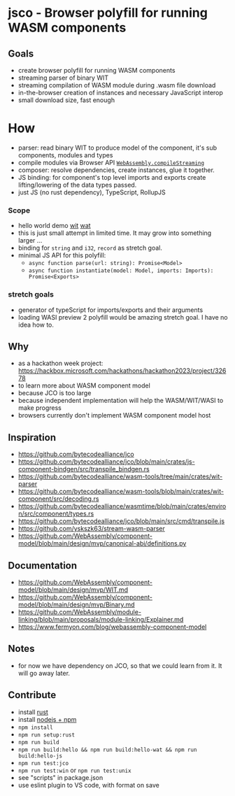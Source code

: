 # jsco - Browser polyfill for running WASM components

## Goals
- create browser polyfill for running WASM components
- streaming parser of binary WIT
- streaming compilation of WASM module during .wasm file download
- in-the-browser creation of instances and necessary JavaScript interop
- small download size, fast enough

# How
- parser: read binary WIT to produce model of the component, it's sub components, modules and types
- compile modules via Browser API [`WebAssembly.compileStreaming`](https://developer.mozilla.org/en-US/docs/WebAssembly/JavaScript_interface/compileStreaming)
- composer: resolve dependencies, create instances, glue it together.
- JS binding: for component's top level imports and exports create lifting/lowering of the data types passed.
- just JS (no rust dependency), TypeScript, RollupJS

### Scope
- hello world demo [wit](hello\wit\hello.wit) [wat](hello\wat\hello.wat)
- this is just small attempt in limited time. It may grow into something larger ...
- binding for `string` and `i32`, `record` as stretch goal.
- minimal JS API for this polyfill:
    - `async function parse(url: string): Promise<Model>`
    - `async function instantiate(model: Model, imports: Imports): Promise<Exports>`

### stretch goals
- generator of typeScript for imports/exports and their arguments
- loading WASI preview 2 polyfill would be amazing stretch goal. I have no idea how to.

## Why
- as a hackathon week project: https://hackbox.microsoft.com/hackathons/hackathon2023/project/32678
- to learn more about WASM component model
- because JCO is too large
- because independent implementation will help the WASM/WIT/WASI to make progress
- browsers currently don't implement WASM component model host

## Inspiration
- https://github.com/bytecodealliance/jco
- https://github.com/bytecodealliance/jco/blob/main/crates/js-component-bindgen/src/transpile_bindgen.rs
- https://github.com/bytecodealliance/wasm-tools/tree/main/crates/wit-parser
- https://github.com/bytecodealliance/wasm-tools/blob/main/crates/wit-component/src/decoding.rs
- https://github.com/bytecodealliance/wasmtime/blob/main/crates/environ/src/component/types.rs
- https://github.com/bytecodealliance/jco/blob/main/src/cmd/transpile.js
- https://github.com/yskszk63/stream-wasm-parser
- https://github.com/WebAssembly/component-model/blob/main/design/mvp/canonical-abi/definitions.py

## Documentation
- https://github.com/WebAssembly/component-model/blob/main/design/mvp/WIT.md
- https://github.com/WebAssembly/component-model/blob/main/design/mvp/Binary.md
- https://github.com/WebAssembly/module-linking/blob/main/proposals/module-linking/Explainer.md
- https://www.fermyon.com/blog/webassembly-component-model

## Notes
- for now we have dependency on JCO, so that we could learn from it. It will go away later.

## Contribute
- install [rust](https://www.rust-lang.org/tools/install)
- install [nodejs + npm](https://nodejs.org/en/download)
- `npm install`
- `npm run setup:rust`
- `npm run build`
- `npm run build:hello && npm run build:hello-wat && npm run build:hello-js`
- `npm run test:jco`
- `npm run test:win` or `npm run test:unix`
- see "scripts" in package.json
- use eslint plugin to VS code, with format on save
